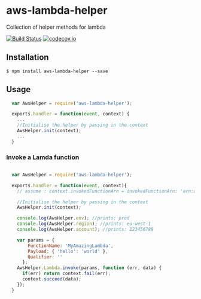 # aws-lambda-helper
Collection of helper methods for lambda

[![Build Status](https://travis-ci.org/numo-labs/aws-lambda-helper.svg?branch=master)](https://travis-ci.org/numo-labs/aws-lambda-helper)
[![codecov.io](https://codecov.io/github/numo-labs/aws-lambda-helper/coverage.svg?branch=master)](https://codecov.io/github/numo-labs/aws-lambda-helper?branch=master)

## Installation
`$ npm install aws-lambda-helper --save`

## Usage

```javascript
  var AwsHelper = require('aws-lambda-helper');

  exports.handler = function(event, context) {
    ...
    //Initialise the helper by passing in the context
    AwsHelper.init(context);
    ...
  }
```

### Invoke a Lamda function

```javascript

  var AwsHelper = require('aws-lambda-helper');

  exports.handler = function(event, context){
    // assume : context.invokedFunctionArn = invokedFunctionArn: 'arn:aws:lambda:eu-west-1:123456789:function:mylambda:prod'

    //Initialise the helper by passing in the context
    AwsHelper.init(context);

    console.log(AwsHelper.env); //prints: prod
    console.log(AwsHelper.region); //prints: eu-west-1
    console.log(AwsHelper.account); //prints: 123456789

    var params = {
        FunctionName: 'MyAmazingLambda',
        Payload: { 'hello': 'world' },
        Qualifier: ''
      };
    AwsHelper.Lambda.invoke(params, function (err, data) {
      if(err) return context.fail(err);
      context.succeed(data);
    });
  }
```
